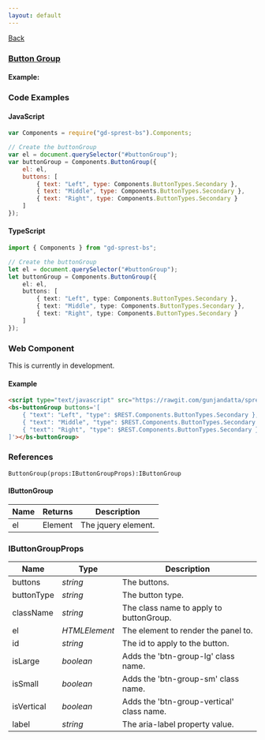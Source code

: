 ```yaml
---
layout: default
---
```

<div class="page-info" markdown="1">

[Back](/bs)

</div>

### [Button Group](https://getbootstrap.com/docs/4.1/components/button-group)

#### Example:

<div id="buttonGroup"></div>

### Code Examples

#### JavaScript
```js
var Components = require("gd-sprest-bs").Components;

// Create the buttonGroup
var el = document.querySelector("#buttonGroup");
var buttonGroup = Components.ButtonGroup({
    el: el,
    buttons: [
        { text: "Left", type: Components.ButtonTypes.Secondary },
        { text: "Middle", type: Components.ButtonTypes.Secondary },
        { text: "Right", type: Components.ButtonTypes.Secondary }
    ]
});
```
#### TypeScript
```ts
import { Components } from "gd-sprest-bs";

// Create the buttonGroup
let el = document.querySelector("#buttonGroup");
let buttonGroup = Components.ButtonGroup({
    el: el,
    buttons: [
        { text: "Left", type: Components.ButtonTypes.Secondary },
        { text: "Middle", type: Components.ButtonTypes.Secondary },
        { text: "Right", type: Components.ButtonTypes.Secondary }
    ]
});
```

### Web Component
This is currently in development.

#### Example

<bs-buttonGroup buttons='[
    { text: "Left", type: $REST.Components.ButtonTypes.Secondary },
    { text: "Middle", type: $REST.Components.ButtonTypes.Secondary },
    { text: "Right", type: $REST.Components.ButtonTypes.Secondary }
]'></bs-buttonGroup>

```html
<script type="text/javascript" src="https://rawgit.com/gunjandatta/sprest-bs/master/wc/dist/gd-sprest-bs.js"></script>
<bs-buttonGroup buttons='[
    { "text": "Left", "type": $REST.Components.ButtonTypes.Secondary },
    { "text": "Middle", "type": $REST.Components.ButtonTypes.Secondary },
    { "text": "Right", "type": $REST.Components.ButtonTypes.Secondary }
]'></bs-buttonGroup>
```

### References

```
ButtonGroup(props:IButtonGroupProps):IButtonGroup
```

#### IButtonGroup

| Name | Returns | Description |
| --- | --- | --- |
| el | Element | The jquery element. |

### IButtonGroupProps

| Name | Type | Description |
| --- | --- | --- |
| buttons | _string_ | The buttons. |
| buttonType | _string_ | The button type. |
| className | _string_ | The class name to apply to buttonGroup. |
| el | _HTMLElement_ | The element to render the panel to. |
| id | _string_ | The id to apply to the button.
| isLarge | _boolean_ | Adds the 'btn-group-lg' class name. |
| isSmall | _boolean_ | Adds the 'btn-group-sm' class name. |
| isVertical | _boolean_ | Adds the 'btn-group-vertical' class name. |
| label | _string_ | The aria-label property value. |

<script src="https://rawgit.com/gunjandatta/sprest-bs/master/wc/dist/gd-sprest-bs.js"></script>
<script type="text/javascript">
    // Wait for the window to be loaded
    window.addEventListener("load", function() {
        // See if a buttonGroup exists
        var buttonGroup = document.querySelector("#buttonGroup");
        if(buttonGroup) {
            // Render the buttonGroup
            $REST.Components.ButtonGroup({
                el: buttonGroup,
                buttons: [
                    { text: "Left", type: $REST.Components.ButtonTypes.Secondary },
                    { text: "Middle", type: $REST.Components.ButtonTypes.Secondary },
                    { text: "Right", type: $REST.Components.ButtonTypes.Secondary }
                ]
            });
        }
    });
</script>
